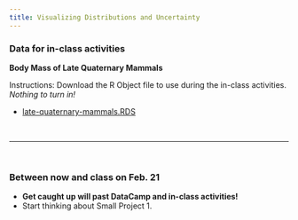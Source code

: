 ```yaml
---
title: Visualizing Distributions and Uncertainty
---
```


### Data for in-class activities

**Body Mass of Late Quaternary Mammals**

Instructions: Download the R Object file to use during the in-class activities. _Nothing to turn in!_

- [<i class="fas fa-database fa-sm"></i> late-quaternary-mammals.RDS](/livecode/viz-amounts/late-quaternary-mammals.RDS)


<br>
<hr>
<br>

### Between now and class on Feb. 21

- **Get caught up will past DataCamp and in-class activities!**
- Start thinking about Small Project 1.